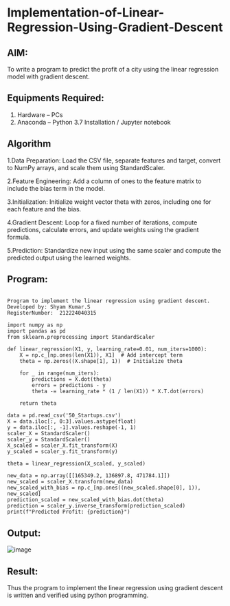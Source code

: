 # Implementation-of-Linear-Regression-Using-Gradient-Descent

## AIM:
To write a program to predict the profit of a city using the linear regression model with gradient descent.

## Equipments Required:
1. Hardware – PCs
2. Anaconda – Python 3.7 Installation / Jupyter notebook

## Algorithm
1.Data Preparation: Load the CSV file, separate features and target, convert to NumPy arrays, and scale them using StandardScaler.

2.Feature Engineering: Add a column of ones to the feature matrix to include the bias term in the model.

3.Initialization: Initialize weight vector theta with zeros, including one for each feature and the bias.

4.Gradient Descent: Loop for a fixed number of iterations, compute predictions, calculate errors, and update weights using the gradient formula.

5.Prediction: Standardize new input using the same scaler and compute the predicted output using the learned weights.

## Program:
```

Program to implement the linear regression using gradient descent.
Developed by: Shyam Kumar.S
RegisterNumber:  212224040315

```
```
import numpy as np
import pandas as pd
from sklearn.preprocessing import StandardScaler

def linear_regression(X1, y, learning_rate=0.01, num_iters=1000):
    X = np.c_[np.ones(len(X1)), X1]  # Add intercept term
    theta = np.zeros((X.shape[1], 1))  # Initialize theta

    for _ in range(num_iters):
        predictions = X.dot(theta)
        errors = predictions - y
        theta -= learning_rate * (1 / len(X1)) * X.T.dot(errors)

    return theta

data = pd.read_csv('50_Startups.csv')
X = data.iloc[:, 0:3].values.astype(float)
y = data.iloc[:, -1].values.reshape(-1, 1)
scaler_X = StandardScaler()
scaler_y = StandardScaler()
X_scaled = scaler_X.fit_transform(X)
y_scaled = scaler_y.fit_transform(y)

theta = linear_regression(X_scaled, y_scaled)

new_data = np.array([[165349.2, 136897.8, 471784.1]])
new_scaled = scaler_X.transform(new_data)
new_scaled_with_bias = np.c_[np.ones((new_scaled.shape[0], 1)), new_scaled]
prediction_scaled = new_scaled_with_bias.dot(theta)
prediction = scaler_y.inverse_transform(prediction_scaled)
print(f"Predicted Profit: {prediction}")
```

## Output:
![image](https://github.com/user-attachments/assets/02d2debe-63a8-4f83-b604-a6cde4d3653b)


## Result:
Thus the program to implement the linear regression using gradient descent is written and verified using python programming.
